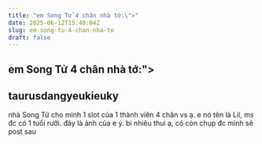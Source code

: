 ```yaml
---
title: "em Song Tử 4 chân nhà tớ:\">"
date: 2025-06-12T15:40:04Z
slug: em-song-tu-4-chan-nha-to
draft: false
---
```


## em Song Tử 4 chân nhà tớ:">

## taurusdangyeukieuky

nhà Song Tử cho mình 1 slot của 1 thành viên 4 chân vs ạ. e nó tên là Lil, ms đc có 1 tuổi rưỡi. đây là ảnh của e ý. bi nhiêu thui ạ, có còn chụp đc mình sẽ post sau